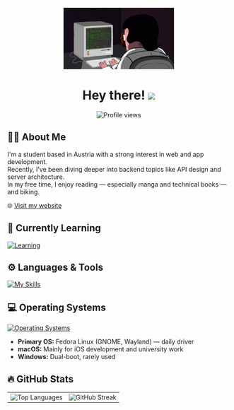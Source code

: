 <p align="center">
  <img src="coding.gif" width="250" alt="Coding animation"/>
</p>

<h1 align="center">Hey there! <img src="https://media.giphy.com/media/hvRJCLFzcasrR4ia7z/giphy.gif" width="30"/></h1>

<p align="center">
  <img src="https://komarev.com/ghpvc/?username=wautischer&style=flat-square&color=green" alt="Profile views"/>
</p>

## 👨‍💻 About Me

I'm a student based in Austria with a strong interest in web and app development.  
Recently, I've been diving deeper into backend topics like API design and server architecture.  
In my free time, I enjoy reading — especially manga and technical books — and biking.

🌐 [Visit my website](https://www.wautischer.com)


## 🧠 Currently Learning

[![Learning](https://skillicons.dev/icons?i=angular,rust&theme=light)](https://skillicons.dev)


## ⚙️ Languages & Tools

[![My Skills](https://skillicons.dev/icons?i=java,kotlin,javascript,typescript,react,vscode,androidstudio,ubuntu,mysql,git,github,gitlab&theme=light)](https://skillicons.dev)


## 💻 Operating Systems

[![Operating Systems](https://skillicons.dev/icons?i=linux,apple,windows&theme=light)](https://skillicons.dev)

- **Primary OS:** Fedora Linux (GNOME, Wayland) — daily driver  
- **macOS:** Mainly for iOS development and university work  
- **Windows:** Dual-boot, rarely used


## 🔥 GitHub Stats

<table>
  <tr>
    <td>
      <img src="https://github-readme-stats.vercel.app/api/top-langs/?username=wautischer&layout=compact&theme=vision-friendly-dark" alt="Top Languages" width="400"/>
    </td>
    <td>
      <img src="http://github-readme-streak-stats.herokuapp.com?user=wautischer&theme=dark&background=000000" alt="GitHub Streak" width="555"/>
    </td>
  </tr>
</table>
